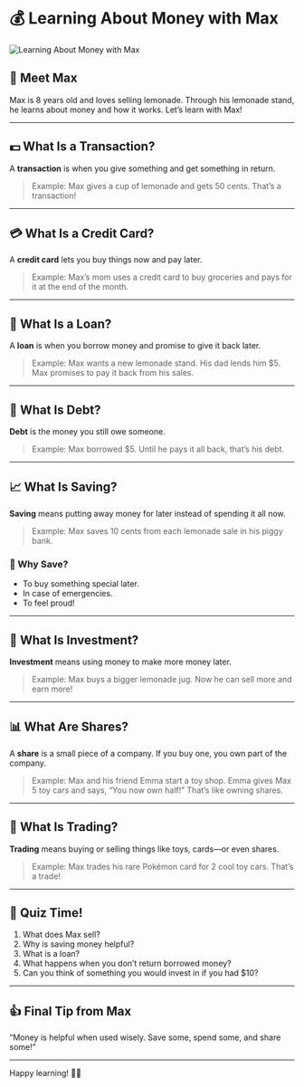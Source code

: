 
# 💰 Learning About Money with Max

![Learning About Money with Max](A_colorful_educational_illustration_titled_"Learni.png)

## 👋 Meet Max
Max is 8 years old and loves selling lemonade. Through his lemonade stand, he learns about money and how it works. Let’s learn with Max!

---

## 💵 What Is a Transaction?
A **transaction** is when you give something and get something in return.

> Example: Max gives a cup of lemonade and gets 50 cents. That’s a transaction!

---

## 💳 What Is a Credit Card?
A **credit card** lets you buy things now and pay later.

> Example: Max’s mom uses a credit card to buy groceries and pays for it at the end of the month.

---

## 🏦 What Is a Loan?
A **loan** is when you borrow money and promise to give it back later.

> Example: Max wants a new lemonade stand. His dad lends him $5. Max promises to pay it back from his sales.

---

## 😬 What Is Debt?
**Debt** is the money you still owe someone.

> Example: Max borrowed $5. Until he pays it all back, that’s his debt.

---

## 📈 What Is Saving?
**Saving** means putting away money for later instead of spending it all now.

> Example: Max saves 10 cents from each lemonade sale in his piggy bank.

### 🌟 Why Save?
- To buy something special later.
- In case of emergencies.
- To feel proud!

---

## 🌱 What Is Investment?
**Investment** means using money to make more money later.

> Example: Max buys a bigger lemonade jug. Now he can sell more and earn more!

---

## 📊 What Are Shares?
A **share** is a small piece of a company. If you buy one, you own part of the company.

> Example: Max and his friend Emma start a toy shop. Emma gives Max 5 toy cars and says, “You now own half!” That’s like owning shares.

---

## 🔄 What Is Trading?
**Trading** means buying or selling things like toys, cards—or even shares.

> Example: Max trades his rare Pokémon card for 2 cool toy cars. That’s a trade!

---

## 🎉 Quiz Time!
1. What does Max sell?
2. Why is saving money helpful?
3. What is a loan?
4. What happens when you don’t return borrowed money?
5. Can you think of something you would invest in if you had $10?

---

## 👍 Final Tip from Max
“Money is helpful when used wisely. Save some, spend some, and share some!”

---

Happy learning! 🧠💸
